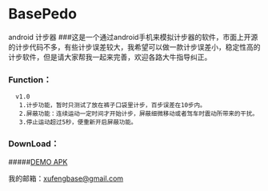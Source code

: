 # BasePedo
android 计步器
###这是一个通过android手机来模拟计步器的软件，市面上开源的计步代码不多，有些计步误差较大，我希望可以做一款计步误差小，稳定性高的计步软件，但是请大家帮我一起来完善，欢迎各路大牛指导纠正。

### Function：
      v1.0
       1.计步功能，暂时只测试了放在裤子口袋里计步，百步误差在10步内。
       2.屏蔽功能：连续运动一定时间才开始计步，屏蔽细微移动或者驾车时震动所带来的干扰。
       3.停止运动超过5秒，便重新开启屏蔽功能。
       
### DownLoad：
#####[DEMO APK](https://github.com/xfmax/BasePedo/raw/master/sample/basepedo.apk)

我的邮箱：xufengbase@gmail.com


